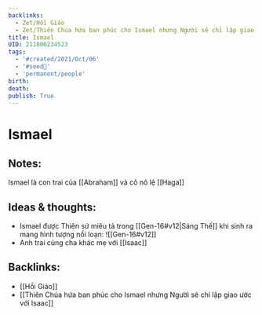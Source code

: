 ```yaml
---
backlinks:
  - Zet/Hồi Giáo
  - Zet/Thiên Chúa hứa ban phúc cho Ismael nhưng Người sẽ chỉ lập giao ước với Isaac
title: Ismael
UID: 211006234523
tags:
  - '#created/2021/Oct/06'
  - '#seed🥜'
  - 'permanent/people'
birth: 
death: 
publish: True
---
```

# Ismael

## Notes:
Ismael là con trai của [[Abraham]] và cô nô lệ [[Haga]]

## Ideas & thoughts:
- Ismael được Thiên sứ miêu tả trong [[Gen-16#v12|Sáng Thế]] khi sinh ra mang hình tượng nổi loạn: 
![[Gen-16#v12]]
- Anh trai cùng cha khác mẹ với [[Isaac]]

## Backlinks:
- [[Hồi Giáo]]
- [[Thiên Chúa hứa ban phúc cho Ismael nhưng Người sẽ chỉ lập giao ước với Isaac]]
